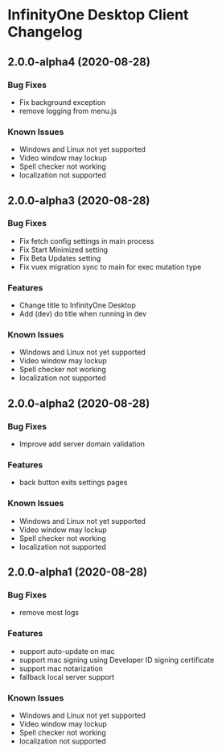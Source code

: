 # InfinityOne Desktop Client Changelog

## 2.0.0-alpha4 (2020-08-28)

### Bug Fixes

* Fix background exception
* remove logging from menu.js

### Known Issues

* Windows and Linux not yet supported
* Video window may lockup
* Spell checker not working
* localization not supported

## 2.0.0-alpha3 (2020-08-28)

### Bug Fixes

* Fix fetch config settings in main process
* Fix Start Minimized setting
* Fix Beta Updates setting
* Fix vuex migration sync to main for exec mutation type

### Features

* Change title to InfinityOne Desktop
* Add (dev) do title when running in dev

### Known Issues

* Windows and Linux not yet supported
* Video window may lockup
* Spell checker not working
* localization not supported

## 2.0.0-alpha2 (2020-08-28)


### Bug Fixes

* Improve add server domain validation

### Features

* back button exits settings pages

### Known Issues

* Windows and Linux not yet supported
* Video window may lockup
* Spell checker not working
* localization not supported


## 2.0.0-alpha1 (2020-08-28)

### Bug Fixes

* remove most logs

### Features

* support auto-update on mac
* support mac signing using Developer ID signing certificate
* support mac notarization
* fallback local server support

### Known Issues

* Windows and Linux not yet supported
* Video window may lockup
* Spell checker not working
* localization not supported

